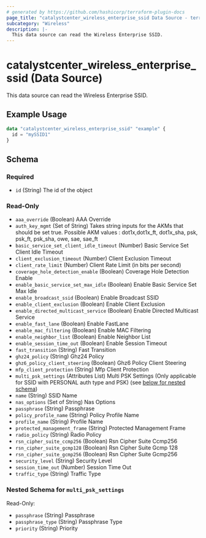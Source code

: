 ```yaml
---
# generated by https://github.com/hashicorp/terraform-plugin-docs
page_title: "catalystcenter_wireless_enterprise_ssid Data Source - terraform-provider-catalystcenter"
subcategory: "Wireless"
description: |-
  This data source can read the Wireless Enterprise SSID.
---
```


# catalystcenter_wireless_enterprise_ssid (Data Source)

This data source can read the Wireless Enterprise SSID.

## Example Usage

```terraform
data "catalystcenter_wireless_enterprise_ssid" "example" {
  id = "mySSID1"
}
```

<!-- schema generated by tfplugindocs -->
## Schema

### Required

- `id` (String) The id of the object

### Read-Only

- `aaa_override` (Boolean) AAA Override
- `auth_key_mgmt` (Set of String) Takes string inputs for the AKMs that should be set true. Possible AKM values : dot1x,dot1x_ft, dot1x_sha, psk, psk_ft, psk_sha, owe, sae, sae_ft
- `basic_service_set_client_idle_timeout` (Number) Basic Service Set Client Idle Timeout
- `client_exclusion_timeout` (Number) Client Exclusion Timeout
- `client_rate_limit` (Number) Client Rate Limit (in bits per second)
- `coverage_hole_detection_enable` (Boolean) Coverage Hole Detection Enable
- `enable_basic_service_set_max_idle` (Boolean) Enable Basic Service Set Max Idle
- `enable_broadcast_ssid` (Boolean) Enable Broadcast SSID
- `enable_client_exclusion` (Boolean) Enable Client Exclusion
- `enable_directed_multicast_service` (Boolean) Enable Directed Multicast Service
- `enable_fast_lane` (Boolean) Enable FastLane
- `enable_mac_filtering` (Boolean) Enable MAC Filtering
- `enable_neighbor_list` (Boolean) Enable Neighbor List
- `enable_session_time_out` (Boolean) Enable Session Timeout
- `fast_transition` (String) Fast Transition
- `ghz24_policy` (String) Ghz24 Policy
- `ghz6_policy_client_steering` (Boolean) Ghz6 Policy Client Steering
- `mfp_client_protection` (String) Mfp Client Protection
- `multi_psk_settings` (Attributes List) Multi PSK Settings (Only applicable for SSID with PERSONAL auth type and PSK) (see [below for nested schema](#nestedatt--multi_psk_settings))
- `name` (String) SSID Name
- `nas_options` (Set of String) Nas Options
- `passphrase` (String) Passphrase
- `policy_profile_name` (String) Policy Profile Name
- `profile_name` (String) Profile Name
- `protected_management_frame` (String) Protected Management Frame
- `radio_policy` (String) Radio Policy
- `rsn_cipher_suite_ccmp256` (Boolean) Rsn Cipher Suite Ccmp256
- `rsn_cipher_suite_gcmp128` (Boolean) Rsn Cipher Suite Gcmp 128
- `rsn_cipher_suite_gcmp256` (Boolean) Rsn Cipher Suite Gcmp256
- `security_level` (String) Security Level
- `session_time_out` (Number) Session Time Out
- `traffic_type` (String) Traffic Type

<a id="nestedatt--multi_psk_settings"></a>
### Nested Schema for `multi_psk_settings`

Read-Only:

- `passphrase` (String) Passphrase
- `passphrase_type` (String) Passphrase Type
- `priority` (String) Priority
